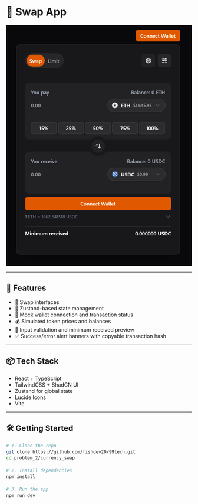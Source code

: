 # 💱 Swap App


![Swap UI Screenshot](./demo/Screenshot%202025-09-23%20101742.png)

---

## 🚀 Features

- 🔁 Swap interfaces
- 🧠 Zustand-based state management
- 🧪 Mock wallet connection and transaction status
- 💰 Simulated token prices and balances
- 🎯 Input validation and minimum received preview
- ✅ Success/error alert banners with copyable transaction hash

---

## 📦 Tech Stack

- React + TypeScript
- TailwindCSS + ShadCN UI
- Zustand for global state
- Lucide Icons
- Vite

---

## 🛠 Getting Started

```bash
# 1. Clone the repo
git clone https://github.com/fishdev20/99tech.git
cd problem_2/currency_swap

# 2. Install dependencies
npm install

# 3. Run the app
npm run dev
